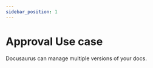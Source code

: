 ```yaml
---
sidebar_position: 1
---
```


# Approval Use case

Docusaurus can manage multiple versions of your docs.